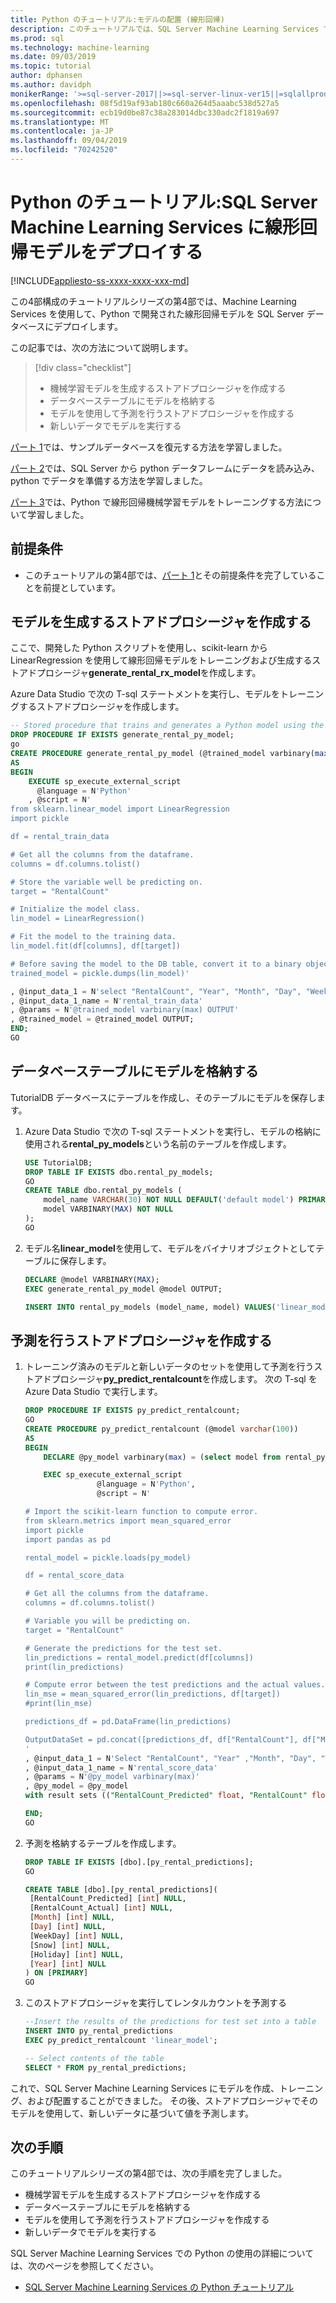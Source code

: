 ```yaml
---
title: Python のチュートリアル:モデルの配置 (線形回帰)
description: このチュートリアルでは、SQL Server Machine Learning Services で Python と線形回帰を使用して、ski のレンタル数を予測します。 Machine Learning Services を使用して、Python で開発した線形回帰モデルを SQL Server データベースにデプロイします。
ms.prod: sql
ms.technology: machine-learning
ms.date: 09/03/2019
ms.topic: tutorial
author: dphansen
ms.author: davidph
monikerRange: '>=sql-server-2017||>=sql-server-linux-ver15||=sqlallproducts-allversions'
ms.openlocfilehash: 08f5d19af93ab180c660a264d5aaabc538d527a5
ms.sourcegitcommit: ecb19d0be87c38a283014dbc330adc2f1819a697
ms.translationtype: MT
ms.contentlocale: ja-JP
ms.lasthandoff: 09/04/2019
ms.locfileid: "70242520"
---
```

# <a name="python-tutorial-deploy-a-linear-regression-model-to-sql-server-machine-learning-services"></a>Python のチュートリアル:SQL Server Machine Learning Services に線形回帰モデルをデプロイする
[!INCLUDE[appliesto-ss-xxxx-xxxx-xxx-md](../../includes/appliesto-ss-xxxx-xxxx-xxx-md.md)]

この4部構成のチュートリアルシリーズの第4部では、Machine Learning Services を使用して、Python で開発された線形回帰モデルを SQL Server データベースにデプロイします。

この記事では、次の方法について説明します。

> [!div class="checklist"]
> * 機械学習モデルを生成するストアドプロシージャを作成する
> * データベーステーブルにモデルを格納する
> * モデルを使用して予測を行うストアドプロシージャを作成する
> * 新しいデータでモデルを実行する

[パート 1](python-ski-rental-linear-regression.md)では、サンプルデータベースを復元する方法を学習しました。

[パート 2](python-ski-rental-linear-regression-prepare-data.md)では、SQL Server から python データフレームにデータを読み込み、python でデータを準備する方法を学習しました。

[パート 3](python-ski-rental-linear-regression-train-model.md)では、Python で線形回帰機械学習モデルをトレーニングする方法について学習しました。

## <a name="prerequisites"></a>前提条件

* このチュートリアルの第4部では、[パート 1](python-ski-rental-linear-regression.md)とその前提条件を完了していることを前提としています。

## <a name="create-a-stored-procedure-that-generates-the-model"></a>モデルを生成するストアドプロシージャを作成する

ここで、開発した Python スクリプトを使用し、scikit-learn から LinearRegression を使用して線形回帰モデルをトレーニングおよび生成するストアドプロシージャ**generate_rental_rx_model**を作成します。

Azure Data Studio で次の T-sql ステートメントを実行し、モデルをトレーニングするストアドプロシージャを作成します。

```sql
-- Stored procedure that trains and generates a Python model using the rental_data and a decision tree algorithm
DROP PROCEDURE IF EXISTS generate_rental_py_model;
go
CREATE PROCEDURE generate_rental_py_model (@trained_model varbinary(max) OUTPUT)
AS
BEGIN
    EXECUTE sp_execute_external_script
      @language = N'Python'
    , @script = N'
from sklearn.linear_model import LinearRegression
import pickle

df = rental_train_data

# Get all the columns from the dataframe.
columns = df.columns.tolist()

# Store the variable well be predicting on.
target = "RentalCount"

# Initialize the model class.
lin_model = LinearRegression()

# Fit the model to the training data.
lin_model.fit(df[columns], df[target])

# Before saving the model to the DB table, convert it to a binary object
trained_model = pickle.dumps(lin_model)'

, @input_data_1 = N'select "RentalCount", "Year", "Month", "Day", "WeekDay", "Snow", "Holiday" from dbo.rental_data where Year < 2015'
, @input_data_1_name = N'rental_train_data'
, @params = N'@trained_model varbinary(max) OUTPUT'
, @trained_model = @trained_model OUTPUT;
END;
GO
```

## <a name="store-the-model-in-a-database-table"></a>データベーステーブルにモデルを格納する

TutorialDB データベースにテーブルを作成し、そのテーブルにモデルを保存します。

1. Azure Data Studio で次の T-sql ステートメントを実行し、モデルの格納に使用される**rental_py_models**という名前のテーブルを作成します。

    ```sql
    USE TutorialDB;
    DROP TABLE IF EXISTS dbo.rental_py_models;
    GO
    CREATE TABLE dbo.rental_py_models (
        model_name VARCHAR(30) NOT NULL DEFAULT('default model') PRIMARY KEY,
        model VARBINARY(MAX) NOT NULL
    );
    GO
    ```

1. モデル名**linear_model**を使用して、モデルをバイナリオブジェクトとしてテーブルに保存します。

    ```sql
    DECLARE @model VARBINARY(MAX);
    EXEC generate_rental_py_model @model OUTPUT;
    
    INSERT INTO rental_py_models (model_name, model) VALUES('linear_model', @model);
    ```

## <a name="create-a-stored-procedure-that-makes-predictions"></a>予測を行うストアドプロシージャを作成する

1. トレーニング済みのモデルと新しいデータのセットを使用して予測を行うストアドプロシージャ**py_predict_rentalcount**を作成します。 次の T-sql を Azure Data Studio で実行します。

    ```sql
    DROP PROCEDURE IF EXISTS py_predict_rentalcount;
    GO
    CREATE PROCEDURE py_predict_rentalcount (@model varchar(100))
    AS
    BEGIN
        DECLARE @py_model varbinary(max) = (select model from rental_py_models where model_name = @model);
    
        EXEC sp_execute_external_script
                    @language = N'Python',
                    @script = N'
    
    # Import the scikit-learn function to compute error.
    from sklearn.metrics import mean_squared_error
    import pickle
    import pandas as pd
    
    rental_model = pickle.loads(py_model)
    
    df = rental_score_data
    
    # Get all the columns from the dataframe.
    columns = df.columns.tolist()
    
    # Variable you will be predicting on.
    target = "RentalCount"
    
    # Generate the predictions for the test set.
    lin_predictions = rental_model.predict(df[columns])
    print(lin_predictions)
    
    # Compute error between the test predictions and the actual values.
    lin_mse = mean_squared_error(lin_predictions, df[target])
    #print(lin_mse)
    
    predictions_df = pd.DataFrame(lin_predictions)
    
    OutputDataSet = pd.concat([predictions_df, df["RentalCount"], df["Month"], df["Day"], df["WeekDay"], df["Snow"], df["Holiday"], df["Year"]], axis=1)
    '
    , @input_data_1 = N'Select "RentalCount", "Year" ,"Month", "Day", "WeekDay", "Snow", "Holiday"  from rental_data where Year = 2015'
    , @input_data_1_name = N'rental_score_data'
    , @params = N'@py_model varbinary(max)'
    , @py_model = @py_model
    with result sets (("RentalCount_Predicted" float, "RentalCount" float, "Month" float,"Day" float,"WeekDay" float,"Snow" float,"Holiday" float, "Year" float));
    
    END;
    GO
    ```

1. 予測を格納するテーブルを作成します。

    ```sql
    DROP TABLE IF EXISTS [dbo].[py_rental_predictions];
    GO

    CREATE TABLE [dbo].[py_rental_predictions](
     [RentalCount_Predicted] [int] NULL,
     [RentalCount_Actual] [int] NULL,
     [Month] [int] NULL,
     [Day] [int] NULL,
     [WeekDay] [int] NULL,
     [Snow] [int] NULL,
     [Holiday] [int] NULL,
     [Year] [int] NULL
    ) ON [PRIMARY]
    GO
    ```

1. このストアドプロシージャを実行してレンタルカウントを予測する

    ```sql
    --Insert the results of the predictions for test set into a table
    INSERT INTO py_rental_predictions
    EXEC py_predict_rentalcount 'linear_model';

    -- Select contents of the table
    SELECT * FROM py_rental_predictions;
    ```

これで、SQL Server Machine Learning Services にモデルを作成、トレーニング、および配置することができました。 その後、ストアドプロシージャでそのモデルを使用して、新しいデータに基づいて値を予測します。

## <a name="next-steps"></a>次の手順

このチュートリアルシリーズの第4部では、次の手順を完了しました。

* 機械学習モデルを生成するストアドプロシージャを作成する
* データベーステーブルにモデルを格納する
* モデルを使用して予測を行うストアドプロシージャを作成する
* 新しいデータでモデルを実行する

SQL Server Machine Learning Services での Python の使用の詳細については、次のページを参照してください。

+ [SQL Server Machine Learning Services の Python チュートリアル](sql-server-python-tutorials.md)